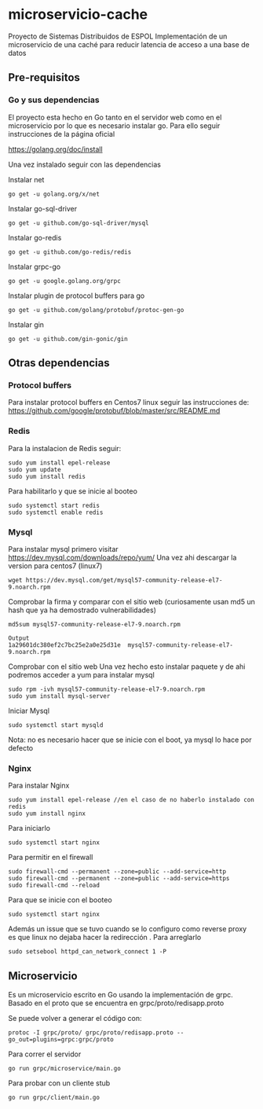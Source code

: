 # microservicio-cache

Proyecto de Sistemas Distribuidos de ESPOL
Implementación de un microservicio de una caché para reducir latencia de acceso a una base de datos

## Pre-requisitos

### Go y sus dependencias

El proyecto esta hecho en Go tanto en el servidor web como en el microservicio por lo que es necesario instalar go. Para ello seguir instrucciones de la página oficial

https://golang.org/doc/install 

Una vez instalado seguir con las dependencias

Instalar net
```
go get -u golang.org/x/net
```
Instalar go-sql-driver
```
go get -u github.com/go-sql-driver/mysql
```
Instalar go-redis
```
go get -u github.com/go-redis/redis
```
Instalar grpc-go
```
go get -u google.golang.org/grpc
```
Instalar plugin de protocol buffers para go
```
go get -u github.com/golang/protobuf/protoc-gen-go
```
Instalar gin
```
go get -u github.com/gin-gonic/gin
```

## Otras dependencias

### Protocol buffers

Para instalar protocol buffers en Centos7 linux seguir las instrucciones de:
https://github.com/google/protobuf/blob/master/src/README.md 

### Redis
Para la instalacion de Redis seguir:
```
sudo yum install epel-release
sudo yum update
sudo yum install redis
```
Para habilitarlo y que se inicie al booteo
```
sudo systemctl start redis
sudo systemctl enable redis
```

### Mysql
Para instalar mysql primero visitar https://dev.mysql.com/downloads/repo/yum/ 
Una vez ahi descargar la version para centos7 (linux7)
```
wget https://dev.mysql.com/get/mysql57-community-release-el7-9.noarch.rpm
```
Comprobar la firma y comparar con el sitio web (curiosamente usan md5 un hash que ya ha demostrado vulnerabilidades)
```
md5sum mysql57-community-release-el7-9.noarch.rpm

Output
1a29601dc380ef2c7bc25e2a0e25d31e  mysql57-community-release-el7-9.noarch.rpm
```
Comprobar con el sitio web
Una vez hecho esto instalar paquete y de ahi podremos acceder a yum para instalar mysql
```
sudo rpm -ivh mysql57-community-release-el7-9.noarch.rpm
sudo yum install mysql-server
```

Iniciar Mysql
```
sudo systemctl start mysqld
```
Nota: no es necesario hacer que se inicie con el boot, ya mysql lo hace por defecto

### Nginx
Para instalar Nginx
```
sudo yum install epel-release //en el caso de no haberlo instalado con redis
sudo yum install nginx
```
Para iniciarlo
```
sudo systemctl start nginx
```
Para permitir en el firewall
```
sudo firewall-cmd --permanent --zone=public --add-service=http 
sudo firewall-cmd --permanent --zone=public --add-service=https
sudo firewall-cmd --reload
```
Para que se inicie con el booteo
```
sudo systemctl start nginx
```

Además un issue que se tuvo cuando se lo configuro como reverse proxy es que linux no dejaba hacer la redirección . Para arreglarlo
```
sudo setsebool httpd_can_network_connect 1 -P 
```


## Microservicio
Es un microservicio escrito en Go usando la implementación de grpc.
Basado en el proto que se encuentra en grpc/proto/redisapp.proto

Se puede volver a generar el código con:
```
protoc -I grpc/proto/ grpc/proto/redisapp.proto --go_out=plugins=grpc:grpc/proto
```

Para correr el servidor
```
go run grpc/microservice/main.go
```
Para probar con un cliente stub
```
go run grpc/client/main.go
```
